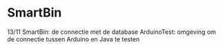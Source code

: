 # SmartBin

13/11
SmartBin: de connectie met de database
ArduinoTest: omgeving om de connectie tussen Arduino en Java te testen
